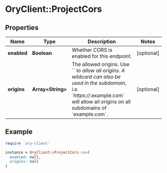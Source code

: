 # OryClient::ProjectCors

## Properties

| Name | Type | Description | Notes |
| ---- | ---- | ----------- | ----- |
| **enabled** | **Boolean** | Whether CORS is enabled for this endpoint. | [optional] |
| **origins** | **Array&lt;String&gt;** | The allowed origins. Use &#x60;*&#x60; to allow all origins. A wildcard can also be used in the subdomain, i.e. &#x60;https://*.example.com&#x60; will allow all origins on all subdomains of &#x60;example.com&#x60;. | [optional] |

## Example

```ruby
require 'ory-client'

instance = OryClient::ProjectCors.new(
  enabled: null,
  origins: null
)
```

